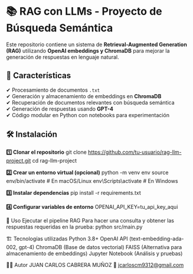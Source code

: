 # 📚 RAG con LLMs - Proyecto de Búsqueda Semántica

Este repositorio contiene un sistema de **Retrieval-Augmented Generation (RAG)** utilizando **OpenAI embeddings y ChromaDB** para mejorar la generación de respuestas en lenguaje natural.

## 🚀 Características

✔ Procesamiento de documentos `.txt`  
✔ Generación y almacenamiento de embeddings en **ChromaDB**  
✔ Recuperación de documentos relevantes con búsqueda semántica  
✔ Generación de respuestas usando **GPT-4**  
✔ Código modular en Python con notebooks para experimentación  


## 🛠 Instalación

**1️⃣ Clonar el repositorio**
git clone https://github.com/tu-usuario/rag-llm-project.git
cd rag-llm-project


**2️⃣ Crear un entorno virtual (opcional)**
python -m venv env
source env/bin/activate  # En macOS/Linux
env\Scripts\activate  # En Windows

**3️⃣ Instalar dependencias**
pip install -r requirements.txt

**4️⃣ Configurar variables de entorno**
OPENAI_API_KEY=tu_api_key_aqui

🚀 Uso
Ejecutar el pipeline RAG
Para hacer una consulta y obtener las respuestas requeridas en la prueba:
python src/main.py

🏗 Tecnologías utilizadas
Python 3.8+
OpenAI API (text-embedding-ada-002, gpt-4)
ChromaDB (Base de datos vectorial)
FAISS (Alternativa para almacenamiento de embeddings)
Jupyter Notebook (Análisis y pruebas)

👨‍💻 Autor
JUAN CARLOS CABRERA MUÑOZ
📧 jcarloscm9312@gmail.com




